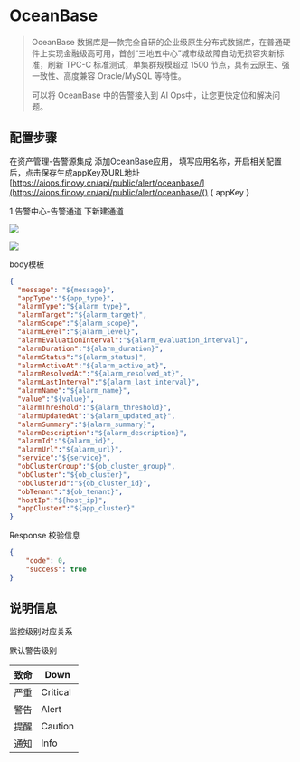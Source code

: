 # OceanBase

> OceanBase 数据库是一款完全自研的企业级原生分布式数据库，在普通硬件上实现金融级高可用，首创“三地五中心”城市级故障自动无损容灾新标准，刷新 TPC-C 标准测试，单集群规模超过 1500 节点，具有云原生、强一致性、高度兼容 Oracle/MySQL 等特性。
>
> 可以将 OceanBase 中的告警接入到 AI Ops中，让您更快定位和解决问题。
>

## 配置步骤
在资产管理-告警源集成 添加<font style="color:rgb(29, 33, 41);">OceanBase</font>应用， 填写应用名称，开启相关配置后，点击保存生成appKey及URL地址 [https://aiops.finovy.cn/api/public/alert/oceanbase/](https://aiops.finovy.cn/api/public/alert/oceanbase/{) { appKey }

1.告警中心-告警通道 下新建通道

![](https://cdn.nlark.com/yuque/0/2024/png/43776455/1724730676736-5ca7529d-3c4a-4368-b7e7-9bd8ca806a6d.png)

![](https://cdn.nlark.com/yuque/0/2024/png/43776455/1724730717644-281be35a-0b3a-423f-bc20-b97c17d43e60.png)

body模板

```json
{
  "message": "${message}",
  "appType":"${app_type}",
  "alarmType":"${alarm_type}",
  "alarmTarget":"${alarm_target}",
  "alarmScope":"${alarm_scope}",
  "alarmLevel":"${alarm_level}",
  "alarmEvaluationInterval":"${alarm_evaluation_interval}",
  "alarmDuration":"${alarm_duration}",
  "alarmStatus":"${alarm_status}",
  "alarmActiveAt":"${alarm_active_at}",
  "alarmResolvedAt":"${alarm_resolved_at}",
  "alarmLastInterval":"${alarm_last_interval}",
  "alarmName":"${alarm_name}",
  "value":"${value}",
  "alarmThreshold":"${alarm_threshold}",
  "alarmUpdatedAt":"${alarm_updated_at}",
  "alarmSummary":"${alarm_summary}",
  "alarmDescription":"${alarm_description}",
  "alarmId":"${alarm_id}",
  "alarmUrl":"${alarm_url}",
  "service":"${service}",
  "obClusterGroup":"${ob_cluster_group}",
  "obCluster":"${ob_cluster}",
  "obClusterId":"${ob_cluster_id}",
  "obTenant":"${ob_tenant}",
  "hostIp":"${host_ip}",
  "appCluster":"${app_cluster}"
}
```

Response 校验信息

```json
{
    "code": 0,
    "success": true
}
```



## 说明信息
监控级别对应关系

默认警告级别

| 致命 | Down |
| --- | --- |
| 严重 | Critical |
| 警告 | Alert |
| 提醒 | Caution |
| 通知 | Info |


